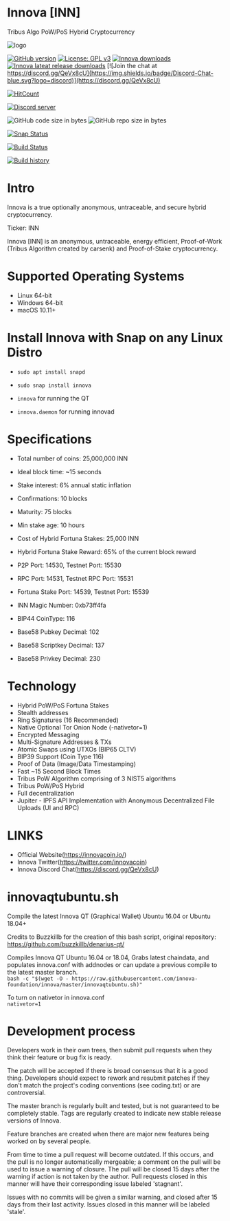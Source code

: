 # Innova [INN]
Tribus Algo PoW/PoS Hybrid Cryptocurrency

![logo](https://i.imgur.com/Zo0uzw9.png)

[![GitHub version](https://img.shields.io/github/release/innova-foundation/innova.svg)](https://badge.fury.io/gh/innova-foundation%2Finnova)
[![License: GPL v3](https://img.shields.io/badge/License-MIT-blue.svg)](https://github.com/innova-foundation/innova/blob/master/COPYING)
[![Innova downloads](https://img.shields.io/github/downloads/innova-foundation/innova/total.svg)](https://github.com/innova-foundation/innova/releases)
[![Innova lateat release downloads](https://img.shields.io/github/downloads/innova-foundation/innova/latest/total)](https://github.com/innova-foundation/innova/releases)
[![Join the chat at https://discord.gg/QeVx8cU](https://img.shields.io/badge/Discord-Chat-blue.svg?logo=discord)](https://discord.gg/QeVx8cU)

[![HitCount](http://hits.dwyl.io/innova-foundation/innova.svg)](http://hits.dwyl.io/innova-foundation/innova)

<a href="https://discord.gg/QeVx8cU"><img src="https://discordapp.com/api/guilds/391676334956347395/embed.png" alt="Discord server" /></a>

![GitHub code size in bytes](https://img.shields.io/github/languages/code-size/innova-foundation/innova.svg) ![GitHub repo size in bytes](https://img.shields.io/github/repo-size/innova-foundation/innova.svg)

[![Snap Status](https://build.snapcraft.io/badge/innova-foundation/innova.svg)](https://build.snapcraft.io/user/innova-foundation/innova)

[![Build Status](https://travis-ci.org/innova-foundation/innova.svg?branch=master)](https://travis-ci.org/innova-foundation/innova)

[![Build history](https://buildstats.info/travisci/chart/innova-foundation/innova?branch=master)](https://travis-ci.org/innova-foundation/innova?branch=master)

Intro
==========================
Innova is a true optionally anonymous, untraceable, and secure hybrid cryptocurrency.

Ticker: INN

Innova [INN] is an anonymous, untraceable, energy efficient, Proof-of-Work (Tribus Algorithm created by carsenk) and Proof-of-Stake cryptocurrency.

Supported Operating Systems
==========================
* Linux 64-bit
* Windows 64-bit
* macOS 10.11+

Install Innova with Snap on any Linux Distro
==========================
* `sudo apt install snapd`
* `sudo snap install innova`

* `innova` for running the QT
* `innova.daemon` for running innovad

Specifications
==========================
* Total number of coins: 25,000,000 INN
* Ideal block time: ~15 seconds
* Stake interest: 6% annual static inflation
* Confirmations: 10 blocks
* Maturity: 75 blocks
* Min stake age: 10 hours

* Cost of Hybrid Fortuna Stakes: 25,000 INN
* Hybrid Fortuna Stake Reward: 65% of the current block reward
* P2P Port: 14530, Testnet Port: 15530
* RPC Port: 14531, Testnet RPC Port: 15531
* Fortuna Stake Port: 14539, Testnet Port: 15539

* INN Magic Number: 0xb73ff4fa
* BIP44 CoinType: 116
* Base58 Pubkey Decimal: 102
* Base58 Scriptkey Decimal: 137
* Base58 Privkey Decimal: 230

Technology
==========================
* Hybrid PoW/PoS Fortuna Stakes
* Stealth addresses
* Ring Signatures (16 Recommended)
* Native Optional Tor Onion Node (-nativetor=1)
* Encrypted Messaging
* Multi-Signature Addresses & TXs
* Atomic Swaps using UTXOs (BIP65 CLTV)
* BIP39 Support (Coin Type 116)
* Proof of Data (Image/Data Timestamping)
* Fast ~15 Second Block Times
* Tribus PoW Algorithm comprising of 3 NIST5 algorithms
* Tribus PoW/PoS Hybrid
* Full decentralization
* Jupiter - IPFS API Implementation with Anonymous Decentralized File Uploads (UI and RPC)

LINKS
==========================
* Official Website(https://innovacoin.io/)
* Innova Twitter(https://twitter.com/innovacoin)
* Innova Discord Chat(https://discord.gg/QeVx8cU)

innovaqtubuntu.sh
===========================
Compile the latest Innova QT (Graphical Wallet) Ubuntu 16.04 or Ubuntu 18.04+

Credits to Buzzkillb for the creation of this bash script, original repository: https://github.com/buzzkillb/denarius-qt/

Compiles Innova QT Ubuntu 16.04 or 18.04, Grabs latest chaindata, and populates innova.conf with addnodes or can update a previous compile to the latest master branch.  
```bash -c "$(wget -O - https://raw.githubusercontent.com/innova-foundation/innova/master/innovaqtubuntu.sh)"```  

To turn on nativetor in innova.conf  
```nativetor=1```   

Development process
===========================

Developers work in their own trees, then submit pull requests when
they think their feature or bug fix is ready.

The patch will be accepted if there is broad consensus that it is a
good thing.  Developers should expect to rework and resubmit patches
if they don't match the project's coding conventions (see coding.txt)
or are controversial.

The master branch is regularly built and tested, but is not guaranteed
to be completely stable. Tags are regularly created to indicate new
stable release versions of Innova.

Feature branches are created when there are major new features being
worked on by several people.

From time to time a pull request will become outdated. If this occurs, and
the pull is no longer automatically mergeable; a comment on the pull will
be used to issue a warning of closure. The pull will be closed 15 days
after the warning if action is not taken by the author. Pull requests closed
in this manner will have their corresponding issue labeled 'stagnant'.

Issues with no commits will be given a similar warning, and closed after
15 days from their last activity. Issues closed in this manner will be
labeled 'stale'.
